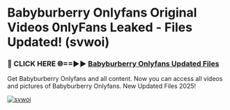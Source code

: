 # Babyburberry Onlyfans Original Videos 0nlyFans Leaked - Files Updated! (svwoi)

<h3>🔴 CLICK HERE 🌐==►► <a href="https://tinyurl.com/ehrbuxhb" rel="nofollow">Babyburberry Onlyfans Updated Files</a></h3>

Get Babyburberry Onlyfans and all content. Now you can access all videos and pictures of Babyburberry Onlyfans. New Updated Files 2025!

[![svwoi](https://i.imgur.com/lVYEuWS.gif)](https://tinyurl.com/ehrbuxhb)
